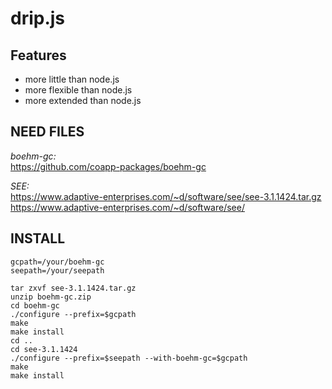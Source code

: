 # drip.js

## Features

*  more little than node.js
*  more flexible than node.js
*  more extended than node.js


## NEED FILES 

*boehm-gc:* </br>
https://github.com/coapp-packages/boehm-gc </br>

*SEE:* </br>
https://www.adaptive-enterprises.com/~d/software/see/see-3.1.1424.tar.gz </br>
https://www.adaptive-enterprises.com/~d/software/see/

## INSTALL

```
gcpath=/your/boehm-gc
seepath=/your/seepath

tar zxvf see-3.1.1424.tar.gz
unzip boehm-gc.zip
cd boehm-gc
./configure --prefix=$gcpath
make
make install
cd ..
cd see-3.1.1424
./configure --prefix=$seepath --with-boehm-gc=$gcpath
make 
make install
```
